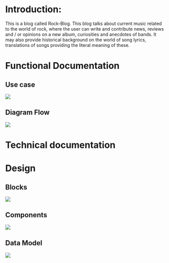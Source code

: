 
# Introduction:


This is a blog called Rock-Blog.  This blog talks about current music related to the world of rock, where the user can write and contribute news, reviews and / or opinions on a new album, curiosities and anecdotes of bands. It may also provide historical background on the world of song lyrics, translations of songs providing the literal meaning of these.





# Functional Documentation

## Use case

<img src = "/home/cristian/Cristian/bootcamp/collab/skylab-bootcamp-201909/staff/cristian-astudillo/rock-document/images/use case.png">

## Diagram Flow

<img src = "/home/cristian/Cristian/bootcamp/collab/skylab-bootcamp-201909/staff/cristian-astudillo/rock-document/images/Diagram Flow.png ">


# Technical documentation

# Design

## Blocks

<img src ="/home/cristian/Cristian/bootcamp/collab/skylab-bootcamp-201909/staff/cristian-astudillo/rock-document/images/blocks.png">

## Components

<img src= "/home/cristian/Cristian/bootcamp/collab/skylab-bootcamp-201909/staff/cristian-astudillo/rock-document/images/components.png">

## Data Model

<img src = "/home/cristian/Cristian/bootcamp/collab/skylab-bootcamp-201909/staff/cristian-astudillo/rock-document/images/data model.png">